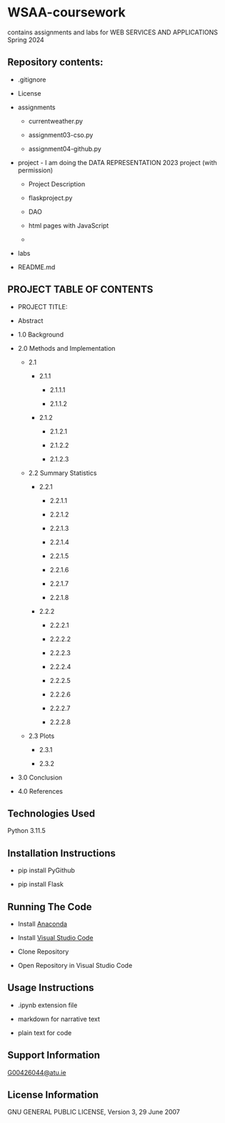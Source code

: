 # WSAA-coursework
contains assignments and labs for WEB SERVICES AND APPLICATIONS Spring 2024

## Repository contents:

* .gitignore

* License

* assignments

    * currentweather.py

    * assignment03-cso.py

    * assignment04-github.py

* project - I am doing the DATA REPRESENTATION 2023 project (with permission)

    * Project Description

    * flaskproject.py
    
    * DAO
    
    * html pages with JavaScript

    *


* labs

* README.md



## PROJECT TABLE OF CONTENTS 

* PROJECT TITLE: 

* Abstract

* 1.0 Background

* 2.0 Methods and Implementation

    * 2.1 

        * 2.1.1 

            * 2.1.1.1 

            * 2.1.1.2 

        * 2.1.2 

            * 2.1.2.1 

            * 2.1.2.2 
            
            * 2.1.2.3 

    * 2.2 Summary Statistics

        * 2.2.1 

            * 2.2.1.1 

            * 2.2.1.2 
            
            * 2.2.1.3 

            * 2.2.1.4 

            * 2.2.1.5 

            * 2.2.1.6 

            * 2.2.1.7 

            * 2.2.1.8 

        * 2.2.2 

            * 2.2.2.1 

            * 2.2.2.2 
            
            * 2.2.2.3 

            * 2.2.2.4 

            * 2.2.2.5 

            * 2.2.2.6 

            * 2.2.2.7 

            * 2.2.2.8 

    * 2.3 Plots

        * 2.3.1 

        * 2.3.2 

* 3.0 Conclusion

* 4.0 References


## Technologies Used

Python 3.11.5

## Installation Instructions

* pip install PyGithub

* pip install Flask

## Running The Code

* Install [Anaconda](https://www.anaconda.com/download)

* Install [Visual Studio Code](https://code.visualstudio.com/) 

* Clone Repository

* Open Repository in Visual Studio Code

## Usage Instructions

* .ipynb extension file

* markdown for narrative text

* plain text for code

## Support Information

G00426044@atu.ie

## License Information

GNU GENERAL PUBLIC LICENSE, Version 3, 29 June 2007

